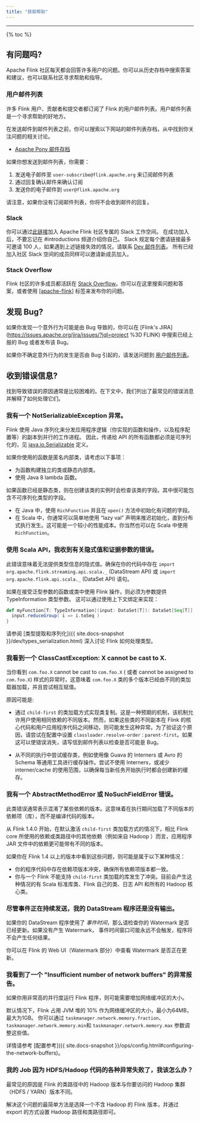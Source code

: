 ```yaml
---
title: "获取帮助"
---
```


<hr />

{% toc %}

## 有问题吗?

Apache Flink 社区每天都会回答许多用户的问题。你可以从历史存档中搜索答案和建议，也可以联系社区寻求帮助和指导。

### 用户邮件列表

许多 Flink 用户、贡献者和提交者都订阅了 Flink 的用户邮件列表。用户邮件列表是一个寻求帮助的好地方。

在发送邮件到邮件列表之前，你可以搜索以下网站的邮件列表存档，从中找到你关注问题的相关讨论。

- [Apache Pony 邮件存档](https://lists.apache.org/list.html?user@flink.apache.org)

如果你想发送到邮件列表，你需要：

1. 发送电子邮件至 `user-subscribe@flink.apache.org` 来订阅邮件列表
2. 通过回复确认邮件来确认订阅
3. 发送你的电子邮件到 `user@flink.apache.org`

请注意，如果你没有订阅邮件列表，你将不会收到邮件的回复。

### Slack

你可以通过[此链接](https://join.slack.com/t/apache-flink/shared_invite/zt-1aatswhrb-yx1_zD0nQxPzIFEFRO3uXA)加入 Apache Flink 社区专属的 Slack 工作空间。
在成功加入后，不要忘记在 #introductions 频道介绍你自己。
Slack 规定每个邀请链接最多可邀请 100 人，如果遇到上述链接失效的情况，请联系 [Dev 邮件列表](#mailing-lists)。
所有已经加入社区 Slack 空间的成员同样可以邀请新成员加入。

### Stack Overflow

Flink 社区的许多成员都活跃在 [Stack Overflow](https://stackoverflow.com)。你可以在这里搜索问题和答案，或者使用 [\[apache-flink\]](https://stackoverflow.com/questions/tagged/apache-flink)  标签来发布你的问题。

## 发现 Bug?

如果你发现一个意外行为可能是由 Bug 导致的，你可以在 [Flink's JIRA](https://issues.apache.org/jira/issues/?jql=project %3D FLINK) 中搜索已经上报的 Bug 或者发布该 Bug。

如果你不确定意外行为的发生是否由 Bug 引起的，请发送问题到 [用户邮件列表](#user-mailing-list)。

## 收到错误信息?

找到导致错误的原因通常是比较困难的。在下文中，我们列出了最常见的错误消息并解释了如何处理它们。

### 我有一个 NotSerializableException 异常。

Flink 使用 Java 序列化来分发应用程序逻辑（你实现的函数和操作，以及程序配置等）的副本到并行的工作进程。
因此，传递给 API 的所有函数都必须是可序列化的，见 
[java.io.Serializable](http://docs.oracle.com/javase/8/docs/api/java/io/Serializable.html) 定义。

如果你使用的函数是匿名内部类，请考虑以下事项：

  - 为函数构建独立的类或静态内部类。
  - 使用 Java 8 lambda 函数。

如果函数已经是静态类，则在创建该类的实例时会检查该类的字段。其中很可能包含不可序列化类型的字段。

  - 在 Java 中，使用 `RichFunction` 并且在 `open()` 方法中初始化有问题的字段。
  - 在 Scala 中，你通常可以简单地使用 “lazy val” 声明来推迟初始化，直到分布式执行发生。这可能是一个较小的性能成本。你当然也可以在 Scala 中使用 `RichFunction`。

### 使用 Scala API，我收到有关隐式值和证据参数的错误。

此错误意味着无法提供类型信息的隐式值。确保在你的代码中存在 `import org.apache.flink.streaming.api.scala._` (DataStream API) 或 
`import org.apache.flink.api.scala._` (DataSet API) 语句。

如果在接受泛型参数的函数或类中使用 Flink 操作，则必须为参数提供 TypeInformation 类型参数。
这可以通过使用上下文绑定来实现：

~~~scala
def myFunction[T: TypeInformation](input: DataSet[T]): DataSet[Seq[T]] = {
  input.reduceGroup( i => i.toSeq )
}
~~~

请参阅 [类型提取和序列化]({{ site.docs-snapshot }}/dev/types_serialization.html) 深入讨论 Flink 如何处理类型。

### 我看到一个 ClassCastException: X cannot be cast to X.

当你看到 `com.foo.X` cannot be cast to `com.foo.X` ( 或者 cannot be assigned to `com.foo.X`) 样式的异常时，这意味着 `com.foo.X` 类的多个版本已经由不同的类加载器加载，并且尝试相互赋值。

原因可能是:

  - 通过 `child-first` 的类加载方式实现类复制。这是一种预期的机制，该机制允许用户使用相同依赖的不同版本。然而，如果这些类的不同副本在 Flink 的核心代码和用户应用程序代码之间移动，则可能发生这种异常。为了验证这个原因，请尝试在配置中设置 `classloader.resolve-order：parent-first`。如果这可以使错误消失，请写信到邮件列表以检查是否可能是 Bug。
  
  - 从不同的执行中尝试缓存类，例如使用像 Guava 的 Interners 或 Avro 的 Schema 等通用工具进行缓存操作。尝试不使用 Interners，或减少 interner/cache 的使用范围，以确保每当新任务开始执行时都会创建新的缓存。

### 我有一个 AbstractMethodError 或 NoSuchFieldError 错误。

此类错误通常表示混淆了某些依赖的版本。这意味着在执行期间加载了不同版本的依赖项（库），而不是编译代码的版本。

从 Flink 1.4.0 开始，在默认激活 `child-first` 类加载方式的情况下，相比 Flink core 所使用的依赖或类路径中的其他依赖（例如来自 Hadoop ）而言，应用程序 JAR 文件中的依赖更可能带有不同的版本。

如果你在 Flink 1.4 以上的版本中看到这些问题，则可能是属于以下某种情况：

  - 你的程序代码中存在依赖项版本冲突，确保所有依赖项版本都一致。
  - 你与一个 Flink 不能支持 `child-first` 类加载的库发生了冲突。目前会产生这种情况的有 Scala 标准库类、Flink 自己的类、日志 API 和所有的 Hadoop 核心类。

### 尽管事件正在持续发送，我的 DataStream 程序还是没有输出。

如果你的 DataStream 程序使用了 *事件时间*，那么请检查你的 Watermark 是否已经更新。如果没有产生 Watermark，
事件时间窗口可能永远不会触发，程序将不会产生任何结果。

你可以在 Flink 的 Web UI（Watermark 部分）中查看 Watermark 是否正在更新。

### 我看到了一个 "Insufficient number of network buffers" 的异常报告。

如果你用非常高的并行度运行 Flink 程序，则可能需要增加网络缓冲区的大小。

默认情况下，Flink 占用 JVM 堆的 10% 作为网络缓冲区的大小，最小为64MB，最大为1GB。
你可以通过 `taskmanager.network.memory.fraction`、 `taskmanager.network.memory.min`和
`taskmanager.network.memory.max` 参数调整这些值。

详情请参考 [配置参考]({{ site.docs-snapshot }}/ops/config.html#configuring-the-network-buffers)。

### 我的 Job 因为 HDFS/Hadoop 代码的各种异常失败了，我该怎么办？

最常见的原因是 Flink 的类路径中的 Hadoop 版本与你要访问的 Hadoop 集群（HDFS / YARN）版本不同。

解决这个问题的最简单方法是选择一个不含 Hadoop 的 Flink 版本，并通过 export 的方式设置 Hadoop 路径和类路径即可。
